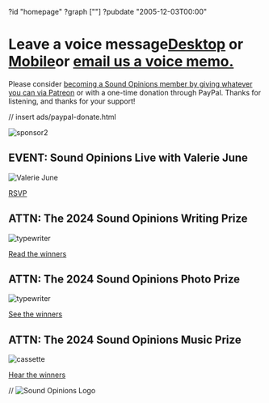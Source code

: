 ?id "homepage"
?graph [""]
?pubdate "2005-12-03T00:00"
# Leave a voice message[**Desktop**](https://www.micdropp.com/studio/5febf006eba45/) or [**Mobile**](https://telbee.io/channel/dzx8hiug-yzyfuvgojbtog/)or [**email us a voice memo.**](mailto:interact@soundopinions.org)

Please consider [becoming a Sound Opinions member by giving whatever you can via Patreon](https://www.patreon.com/soundopinions?fan_landing=true) or with a one-time donation through PayPal. Thanks for listening, and thanks for your support!

// insert ads/paypal-donate.html

![sponsor2](https://static.soundopinions.org/images/2022/2.jpg)

## EVENT: Sound Opinions Live with Valerie June

![Valerie June](https://static.soundopinions.org/images/2025/valeriejune-photocredit-travysowen-1024x768.jpeg)

[RSVP](https://www.eventbrite.com/e/sound-opinions-live-with-valerie-june-tickets-1353379678049?aff=oddtdtcreator)

## ATTN: The 2024 Sound Opinions Writing Prize

![typewriter](https://static.soundopinions.org/images/2022/typewriter.jpg)

[Read the winners](https://art19.com/shows/sound-opinions/episodes/323fe310-493f-4368-a770-bb873b4627e5)



## ATTN: The 2024 Sound Opinions Photo Prize

![typewriter](https://static.soundopinions.org/images/2022/typewriter.jpg)

[See the winners](https://art19.com/shows/sound-opinions/episodes/1173fc14-eafa-4f1c-9a17-bc00cb14caaa)



## ATTN: The 2024 Sound Opinions Music Prize

![cassette](https://static.soundopinions.org/images/2023/music.jpg)

[Hear the winners](https://art19.com/shows/sound-opinions/episodes/96a86b00-dba5-4f7b-a94a-07e432d64cc3)

// ![Sound Opinions Logo](https://static.soundopinions.org/images/2021/soundopinions_podcast_logo.jpeg)
